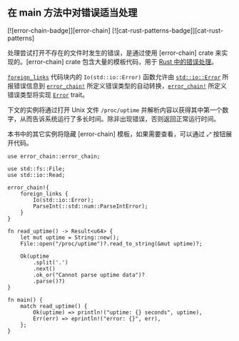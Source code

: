 ## 在 main 方法中对错误适当处理

<!--
> [errors/handle/main.md](https://github.com/rust-lang-nursery/rust-cookbook/blob/master/src/errors/handle/main.md)
> <br />
> commit b61c8e588ad8445de36cd5f28e99232b5f858a41 - 2020.06.01
-->

[![error-chain-badge]][error-chain] [![cat-rust-patterns-badge]][cat-rust-patterns]

处理尝试打开不存在的文件时发生的错误，是通过使用 [error-chain] crate 来实现的。[error-chain] crate 包含大量的模板代码，用于 [Rust 中的错误处理]。

[`foreign_links`] 代码块内的 `Io(std::io::Error)` 函数允许由 [`std::io::Error`] 所报错误信息到 [`error_chain!`] 所定义错误类型的自动转换，[`error_chain!`] 所定义错误类型将实现 [`Error`] trait。

下文的实例将通过打开 Unix 文件 `/proc/uptime` 并解析内容以获得其中第一个数字，从而告诉系统运行了多长时间。除非出现错误，否则返回正常运行时间。

本书中的其它实例将隐藏 [error-chain] 模板，如果需要查看，可以通过 ⤢ 按钮展开代码。

```rust,edition2018
use error_chain::error_chain;

use std::fs::File;
use std::io::Read;

error_chain!{
    foreign_links {
        Io(std::io::Error);
        ParseInt(::std::num::ParseIntError);
    }
}

fn read_uptime() -> Result<u64> {
    let mut uptime = String::new();
    File::open("/proc/uptime")?.read_to_string(&mut uptime)?;

    Ok(uptime
        .split('.')
        .next()
        .ok_or("Cannot parse uptime data")?
        .parse()?)
}

fn main() {
    match read_uptime() {
        Ok(uptime) => println!("uptime: {} seconds", uptime),
        Err(err) => eprintln!("error: {}", err),
    };
}
```

[`error_chain!`]: https://docs.rs/error-chain/*/error_chain/macro.error_chain.html
[`Error`]: https://doc.rust-lang.org/std/error/trait.Error.html
[`foreign_links`]: https://docs.rs/error-chain/*/error_chain/#foreign-links
[`std::io::Error`]: https://doc.rust-lang.org/std/io/struct.Error.html

[Rust 中的错误处理]: https://rust-lang.budshome.com/ch09-00-error-handling.html
